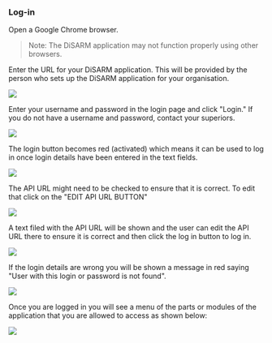 ### **Log-in**

Open a Google Chrome browser.

> Note: The DiSARM application may not function properly using other browsers.

Enter the URL for your DiSARM application. This will be provided by the person who sets up the DiSARM application for your organisation.

![](../.gitbook/assets/app-image115.png)

Enter your username and password in the login page and click "Login." If you do not have a username and password, contact your superiors.

![](../.gitbook/assets/userpass.png)

The login button becomes red \(activated\) which means it can be used to log in once login details have been entered in the text fields.

![](../.gitbook/assets/loginButton.png)

The API URL might need to be checked to ensure that it is correct. To edit that click on the "EDIT API URL BUTTON"

![](../.gitbook/assets/APIbutton.png)

A text filed with the API URL will be shown and the user can edit the API URL there to ensure it is correct and then click the log in button to log in.

![](../.gitbook/assets/API.png.png)

If the login details are wrong you will be shown a message in red saying "User with this login or password is not found".

![](../.gitbook/assets/app-image18.png)

Once you are logged in you will see a menu of the parts or modules of the application that you are allowed to access as shown below:

![](../.gitbook/assets/app-image113.jpg)